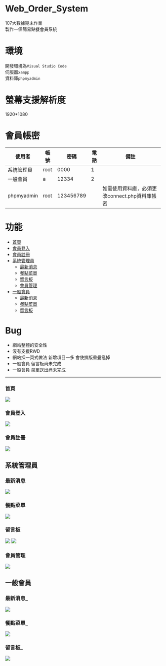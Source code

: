 # Web_Order_System
107大數據期末作業<br>
製作一個簡易點餐會員系統
# 環境
開發環境為`Visual Studio Code`<br>
伺服器`xampp`<br>
資料庫`phpmyadmin`
# 螢幕支援解析度
1920*1080
# 會員帳密
|使用者|帳號|密碼|電話|備註|
|----|----|-----|-----|-----|
|系統管理員|root|0000|1||
|一般會員|a|12334|2||
|phpmyadmin|root|123456789||如需使用資料庫，必須更改connect.php資料庫帳密|

# 功能
* [首頁](#首頁)
* [會員登入](#會員登入)
* [會員註冊](#會員註冊)
* [系統管理員](#系統管理員)
    * [最新消息](#最新消息)
	* [餐點菜單](#餐點菜單)
	* [留言板](#留言板)
	* [會員管理](#會員管理)
* [一般會員](#一般會員)
    * [最新消息](#最新消息_)
	* [餐點菜單](#餐點菜單_)
	* [留言板](#留言板_)
# Bug
* 網站整體的安全性
* 沒有支援RWD
* 網站採一頁式做法 新增項目一多 會使排版重疊亂掉
* 一般會員 留言板尚未完成
* 一般會員 菜單送出尚未完成
___

### 首頁
![](pic/pic1.PNG)
### 會員登入
![](pic/pic2.PNG)
### 會員註冊
![](pic/pic3.PNG)

## 系統管理員

### 最新消息
![](pic/pic4.PNG)
### 餐點菜單
![](pic/pic5.PNG)
### 留言板
![](pic/pic6.PNG)
![](pic/pic8.PNG)
### 會員管理
![](pic/pic7.PNG)

## 一般會員

### 最新消息_
![](pic/pic9.PNG)
### 餐點菜單_
![](pic/pic10.PNG)
### 留言板_
![](pic/pic11.PNG)